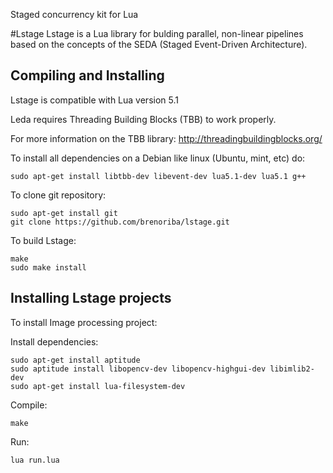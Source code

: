 Staged concurrency kit for Lua

#Lstage
Lstage is a Lua library for bulding parallel, non-linear pipelines based on the concepts of the SEDA (Staged Event-Driven Architecture).

## Compiling and Installing
Lstage is compatible with Lua version 5.1

Leda requires Threading Building Blocks (TBB) to work properly.

For more information on the TBB library: http://threadingbuildingblocks.org/

To install all dependencies on a Debian like linux (Ubuntu, mint, etc) do: 

```
sudo apt-get install libtbb-dev libevent-dev lua5.1-dev lua5.1 g++
```

To clone git repository:

```
sudo apt-get install git
git clone https://github.com/brenoriba/lstage.git
```

To build Lstage:

```
make
sudo make install
```

## Installing Lstage projects

To install Image processing project:

Install dependencies:

```
sudo apt-get install aptitude
sudo aptitude install libopencv-dev libopencv-highgui-dev libimlib2-dev
sudo apt-get install lua-filesystem-dev
```

Compile:

```
make
```

Run:

```
lua run.lua
```
